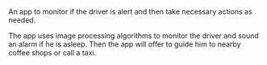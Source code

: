 An app to monitor if the driver is alert and then take necessary actions as needed.

The app uses image processing algorithms to monitor the driver and sound an alarm if he is asleep. Then the app will offer to guide him to nearby coffee shops or call a taxi.

